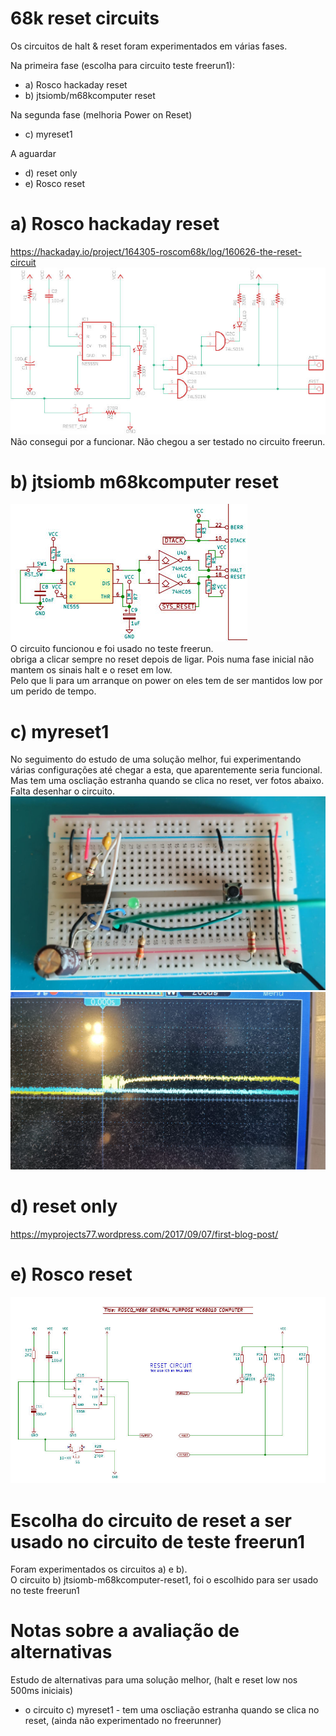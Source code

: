 # 68k reset circuits 
Os circuitos de halt & reset foram experimentados em várias fases.

Na primeira fase (escolha para circuito teste freerun1):
- a) Rosco hackaday reset
- b) jtsiomb/m68kcomputer reset

Na segunda fase (melhoria Power on Reset)  
- c) myreset1

A aguardar
- d) reset only
- e) Rosco reset


# a) Rosco hackaday reset
https://hackaday.io/project/164305-roscom68k/log/160626-the-reset-circuit
![alt text](https://github.com/inaciose/68000x/blob/main/explorations/reset/roscom68k-hackday-reset1.jpeg?raw=true)  
Não consegui por a funcionar. Não chegou a ser testado no circuito freerun.
  
# b) jtsiomb m68kcomputer reset
![alt text](https://github.com/inaciose/68000x/blob/main/explorations/reset/jtsiomb-m68kcomputer-reset1.jpg?raw=true)  
O circuito funcionou e foi usado no teste freerun.  
obriga a clicar sempre no reset depois de ligar. Pois numa fase inicial não mantem os sinais halt e o reset em low.  
Pelo que li para um arranque on power on eles tem de ser mantidos low por um perido de tempo.  

# c) myreset1
No seguimento do estudo de uma solução melhor, fui experimentando várias configurações até chegar a esta, que aparentemente seria funcional.  
Mas tem uma oscliação estranha quando se clica no reset, ver fotos abaixo.  
Falta desenhar o circuito.  
![alt text](https://github.com/inaciose/68000x/blob/main/explorations/reset/myreset1-bb1.jpeg?raw=true)  
![alt text](https://github.com/inaciose/68000x/blob/main/explorations/reset/myreset1-bb1-signal1.jpeg?raw=true)  
  
# d) reset only
https://myprojects77.wordpress.com/2017/09/07/first-blog-post/  

# e) Rosco reset
![alt text](https://github.com/inaciose/68000x/blob/main/explorations/reset/rosco-m68kcomputer-reset1.jpg?raw=true)  
  

# Escolha do circuito de reset a ser usado no circuito de teste freerun1
Foram experimentados os circuitos a) e b).  
O circuito b) jtsiomb-m68kcomputer-reset1, foi o escolhido para ser usado no teste freerun1  

# Notas sobre a avaliação de alternativas
Estudo de alternativas para uma solução melhor, (halt e reset low nos 500ms iniciais)  
- o circuito c) myreset1 - tem uma oscliação estranha quando se clica no reset, (ainda não experimentado no freerunner)




